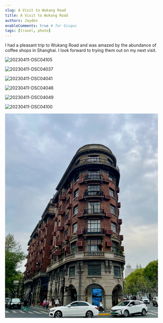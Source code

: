```yaml
---
slug: A Visit to Wukang Road
title: A Visit to Wukang Road
authors: Jayden
enableComments: true # for Gisqus
tags: [travel, photo]
---
```


I had a pleasant trip to Wukang Road and was amazed by the abundance of coffee shops in Shanghai. I look forward to trying them out on my next visit.

![20230411-DSC04105](assets/20230411-DSC04105.jpg)
<!--truncate-->

![20230411-DSC04037](assets/20230411-DSC04037.jpg)

![20230411-DSC04041](assets/20230411-DSC04041.jpg)

![20230411-DSC04046](assets/20230411-DSC04046.jpg)

![20230411-DSC04049](assets/20230411-DSC04049.jpg)

![20230411-DSC04100](assets/20230411-DSC04100.jpg)

![20230411-IMG_2011](assets/20230411-IMG_2011.jpeg)